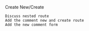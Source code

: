 Create New/Create

    Discuss nested route
    Add the comment new and create route
    Add the new comment form
